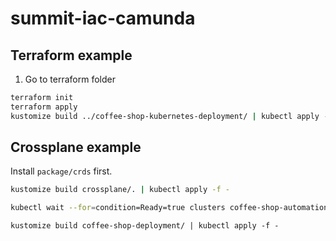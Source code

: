 # summit-iac-camunda


## Terraform example

1. Go to terraform folder

```bash
terraform init
terraform apply
kustomize build ../coffee-shop-kubernetes-deployment/ | kubectl apply -f -
```


## Crossplane example

Install `package/crds` first.

```bash
kustomize build crossplane/. | kubectl apply -f - 
```

```bash
kubectl wait --for=condition=Ready=true clusters coffee-shop-automation
```

```
kustomize build coffee-shop-deployment/ | kubectl apply -f -
```
